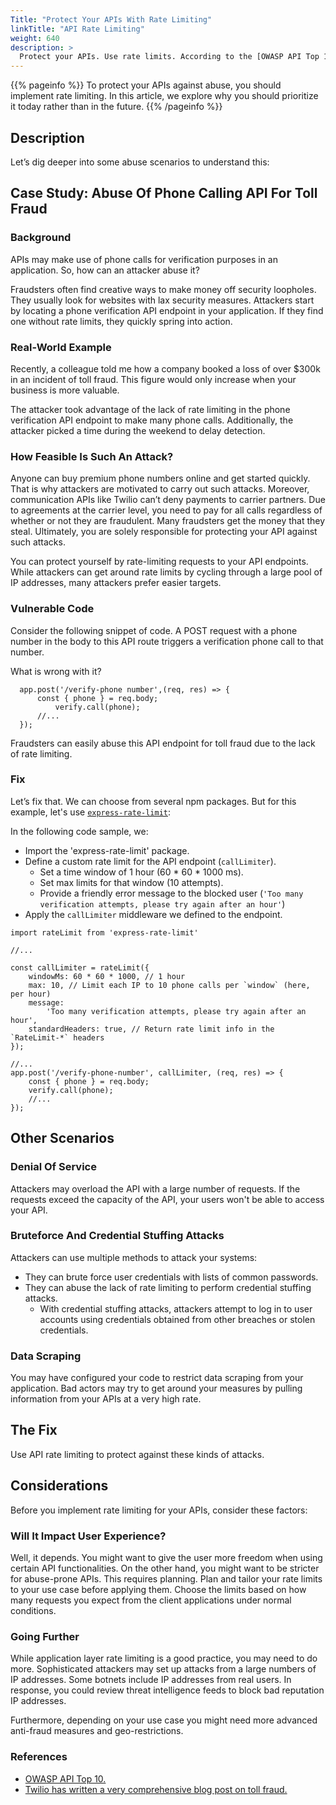 ```yaml
---
Title: "Protect Your APIs With Rate Limiting"
linkTitle: "API Rate Limiting"
weight: 640
description: >
  Protect your APIs. Use rate limits. According to the [OWASP API Top 10](https://owasp.org/www-project-api-security/), "Lack of Resources and Rate Limiting" is number 4 in the API Security Top 10 for 2019. Attackers are always on the lookout for vulnerable APIs. The impact goes beyond DoS (Denial of Service). For instance, the attacker can misuse a lack of rate limits to make phone calls to [premium phone numbers](https://en.wikipedia.org/wiki/Premium-rate_telephone_number). While doing so, they can easily cause a lot of financial losses to the business.
---
```


{{% pageinfo %}}
  To protect your APIs against abuse, you should implement rate limiting. In this article, we explore why you should prioritize it today rather than in the future.
{{% /pageinfo %}}

## Description
  
Let’s dig deeper into some abuse scenarios to understand this:

## Case Study: Abuse Of Phone Calling API For Toll Fraud
  
### Background
  
APIs may make use of phone calls for verification purposes in an application. So, how can an attacker abuse it? 

Fraudsters often find creative ways to make money off security loopholes. They usually look for websites with lax security measures. 
Attackers start by locating a phone verification API endpoint in your application. If they find one without rate limits, they quickly spring into action.

### Real-World Example
  
Recently, a colleague told me how a company booked a loss of over $300k in an incident of toll fraud. This figure would only increase when your business is more valuable.

The attacker took advantage of the lack of rate limiting in the phone verification API endpoint to make many phone calls. Additionally, the attacker picked a time during the weekend to delay detection.

### How Feasible Is Such An Attack?
  
Anyone can buy premium phone numbers online and get started quickly. That is why attackers are motivated to carry out such attacks. 
Moreover, communication APIs like Twilio can’t deny payments to carrier partners. Due to agreements at the carrier level,
you need to pay for all calls regardless of whether or not they are fraudulent. Many fraudsters get the money that they steal.
Ultimately, you are solely responsible for protecting your API against such attacks.

You can protect yourself by rate-limiting requests to your API endpoints. While attackers can get around rate limits by cycling through
a large pool of IP addresses, many attackers prefer easier targets. 

### Vulnerable Code
  
Consider the following snippet of code. A POST request with a phone number in the body to this API route triggers a verification phone call to that number.

What is wrong with it?

```
  app.post('/verify-phone number',(req, res) => {
	  const { phone } = req.body;	
    	  verify.call(phone);
	  //...
  });
```

Fraudsters can easily abuse this API endpoint for toll fraud due to the lack of rate limiting.

### Fix

Let’s fix that. We can choose from several npm packages. But for this example, let's use [`express-rate-limit`](https://www.npmjs.com/package/express-rate-limit):

In the following code sample, we:

- Import the 'express-rate-limit' package. 
- Define a custom rate limit for the API endpoint (`callLimiter`). 
  - Set a time window of 1 hour (60 * 60 * 1000 ms).
  - Set max limits for that window (10 attempts).
  - Provide a friendly error message to the blocked user (`'Too many verification attempts, please try again after an hour'`)
- Apply the `callLimiter` middleware we defined to the endpoint.

```
import rateLimit from 'express-rate-limit'

//...

const callLimiter = rateLimit({
	windowMs: 60 * 60 * 1000, // 1 hour
	max: 10, // Limit each IP to 10 phone calls per `window` (here, per hour)
	message:
		'Too many verification attempts, please try again after an hour',
	standardHeaders: true, // Return rate limit info in the `RateLimit-*` headers
});
 
//...
app.post('/verify-phone-number', callLimiter, (req, res) => {
	const { phone } = req.body;	
  	verify.call(phone);
	//...
});
```

## Other Scenarios
  
### Denial Of Service
  
Attackers may overload the API with a large number of requests. If the requests exceed the capacity of the API, your users won't be able to access your API.
  
### Bruteforce And Credential Stuffing Attacks
  
Attackers can use multiple methods to attack your systems:

- They can brute force user credentials with lists of common passwords. 
- They can abuse the lack of rate limiting to perform credential stuffing attacks. 
  - With credential stuffing attacks, attackers attempt to log in to user accounts using credentials obtained from other breaches or stolen credentials.
 
### Data Scraping
  
You may have configured your code to restrict data scraping from your application. Bad actors may try to get around your measures by pulling information from your APIs at a very high rate.
  
## The Fix
  
Use API rate limiting to protect against these kinds of attacks.
 
## Considerations
  
Before you implement rate limiting for your APIs, consider these factors:
  
### Will It Impact User Experience?
  
Well, it depends. You might want to give the user more freedom when using certain API functionalities. On the other hand, you might want to be stricter for abuse-prone APIs. This requires planning. Plan and tailor your rate limits to your use case before applying them. Choose the limits based on how many requests you expect from the client applications under normal conditions.

### Going Further
  
While application layer rate limiting is a good practice, you may need to do more. Sophisticated attackers may
set up attacks from a large numbers of IP addresses. Some botnets include IP addresses from real users.
In response, you could review threat intelligence feeds to block bad reputation IP addresses.

Furthermore, depending on your use case you might need more advanced anti-fraud measures and geo-restrictions.

  
### References
- [OWASP API Top 10.](https://owasp.org/www-project-api-security/)
- [Twilio has written a very comprehensive blog post on toll fraud.](https://www.twilio.com/learn/voice-and-video/toll-fraud)
